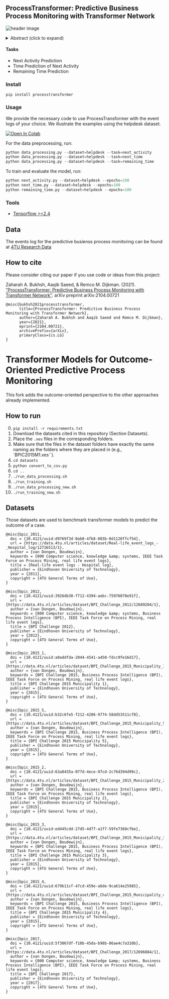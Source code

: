 ## ProcessTransformer: Predictive Business Process Monitoring with Transformer Network

![header image](https://github.com/Zaharah/processtransformer/blob/main/pt.JPG)

<details><summary>Abstract (click to expand)</summary>
<p>

Predictive business process monitoring focuses on predicting future characteristics of a running process using event logs. The foresight into process execution promises great potentials for efficient operations, better resource management, and effective customer services. Deep learning-based approaches have been widely adopted in process mining to address the limitations of classical algorithms for solving multiple problems, especially the next event and remaining-time prediction tasks. Nevertheless, designing a deep neural architecture that performs competitively across various tasks is challenging as existing methods fail to capture long-range dependencies in the input sequences and perform poorly for lengthy process traces. In this paper, we propose ProcessTransformer, an approach for learning high-level representations from event logs with an attention-based network. Our model incorporates long-range memory and relies on a self-attention mechanism to establish dependencies between a multitude of event sequences and corresponding outputs. We evaluate the applicability of our technique on nine real event logs. We demonstrate that the transformer-based model outperforms several baselines of prior techniques by obtaining on average above 80% accuracy for the task of predicting the next activity. Our method also perform competitively, compared to baselines, for the tasks of predicting event time and remaining time of a running case.

</p>
</details>


#### Tasks
- Next Activity Prediction
- Time Prediction of Next Activity
- Remaining Time Prediction

### Install 
```
pip install processtransformer
```


### Usage  
We provide the necessary code to use ProcessTransformer with the event logs of your choice. We illustrate the examples using the helpdesk dataset. 

[![Open In Colab](https://colab.research.google.com/assets/colab-badge.svg)](https://colab.research.google.com/drive/1tiOh2VS8yzOVON26CbmWn0oUn-dWAFhN?usp=sharing)

For the data preprocessing,  run:

```python
python data_processing.py --dataset=helpdesk --task=next_activity
python data_processing.py --dataset=helpdesk --task=next_time
python data_processing.py --dataset=helpdesk --task=remaining_time
```
To train and evaluate the model, run:

```python
python next_activity.py --dataset=helpdesk --epochs=100
python next_time.py --dataset=helpdesk --epochs=100
python remaining_time.py --dataset=helpdesk --epochs=100
```


### Tools
- <a href="http://tensorflow.org/">Tensorflow >=2.4</a>

## Data 
The events log for the predictive busienss process monitoring can be found at [4TU Research Data](https://data.4tu.nl/categories/_/13500?categories=13503)

## How to cite 

Please consider citing our paper if you use code or ideas from this project:

Zaharah A. Bukhsh, Aaqib Saeed, & Remco M. Dijkman. (2021). ["ProcessTransformer: Predictive Business Process Monitoring with Transformer Network"](https://arxiv.org/abs/2104.00721). arXiv preprint arXiv:2104.00721 


```
@misc{bukhsh2021processtransformer,
      title={ProcessTransformer: Predictive Business Process Monitoring with Transformer Network}, 
      author={Zaharah A. Bukhsh and Aaqib Saeed and Remco M. Dijkman},
      year={2021},
      eprint={2104.00721},
      archivePrefix={arXiv},
      primaryClass={cs.LG}
}
```

# Transformer Models for Outcome-Oriented Predictive Process Monitoring

This fork adds the outcome-oriented perspective to the other approaches already implemented.

## How to run

0. `pip install -r requirements.txt`
1. Download the datasets cited in this repository (Section Datasets).
2. Place the `.xes` files in the corresponding folders.
3. Make sure that the files in the dataset folders have exactly the same naming as the folders where they are placed in (e.g., `BPIC2015M1.xes``).
4. `cd datasets`
5. `python convert_to_csv.py`
6. `cd ..`
7. `./run_data_processing.sh`
8. `./run_training.sh`
9. `./run_data_processing_new.sh`
10. `./run_training_new.sh`

## Datasets

Those datasets are used to benchmark transformer models to predict the outcome of a case.

```
@misc{bpic_2011,
  doi = {10.4121/uuid:d9769f3d-0ab0-4fb8-803b-0d1120ffcf54},
  url = {https://data.4tu.nl/articles/dataset/Real-life_event_logs_-_Hospital_log/12716513/1},
  author = {van Dongen, Boudewijn},
  keywords = {000 Computer science, knowledge &amp; systems, IEEE Task Force on Process Mining, real life event logs},
  title = {Real-life event logs - Hospital log},
  publisher = {Eindhoven University of Technology},
  year = {2011},
  copyright = {4TU General Terms of Use},
}

@misc{bpic_2012,
  doi = {10.4121/uuid:3926db30-f712-4394-aebc-75976070e91f},
  url = {https://data.4tu.nl/articles/dataset/BPI_Challenge_2012/12689204/1},
  author = {van Dongen, Boudewijn},
  keywords = {000 Computer science, knowledge &amp; systems, Business Process Intelligence (BPI), IEEE Task Force on Process Mining, real life event logs},
  title = {BPI Challenge 2012},
  publisher = {Eindhoven University of Technology},
  year = {2012},
  copyright = {4TU General Terms of Use},
}

@misc{bpic_2015_1,
  doi = {10.4121/uuid:a0addfda-2044-4541-a450-fdcc9fe16d17},
  url = {https://data.4tu.nl/articles/dataset/BPI_Challenge_2015_Municipality_1/12709154/1},
  author = {van Dongen, Boudewijn},
  keywords = {BPI Challenge 2015, Business Process Intelligence (BPI), IEEE Task Force on Process Mining, real life event logs},
  title = {BPI Challenge 2015 Municipality 1},
  publisher = {Eindhoven University of Technology},
  year = {2015},
  copyright = {4TU General Terms of Use},
}

@misc{bpic_2015_5,
  doi = {10.4121/uuid:b32c6fe5-f212-4286-9774-58dd53511cf8},
  url = {https://data.4tu.nl/articles/dataset/BPI_Challenge_2015_Municipality_5/12713285/1},
  author = {van Dongen, Boudewijn},
  keywords = {BPI Challenge 2015, Business Process Intelligence (BPI), IEEE Task Force on Process Mining, real life event logs},
  title = {BPI Challenge 2015 Municipality 5},
  publisher = {Eindhoven University of Technology},
  year = {2015},
  copyright = {4TU General Terms of Use},
}

@misc{bpic_2015_2,
  doi = {10.4121/uuid:63a8435a-077d-4ece-97cd-2c76d394d99c},
  url = {https://data.4tu.nl/articles/dataset/BPI_Challenge_2015_Municipality_2/12697349/1},
  author = {van Dongen, Boudewijn},
  keywords = {BPI Challenge 2015, Business Process Intelligence (BPI), IEEE Task Force on Process Mining, real life event logs},
  title = {BPI Challenge 2015 Municipality 2},
  publisher = {Eindhoven University of Technology},
  year = {2015},
  copyright = {4TU General Terms of Use},
}

@misc{bpic_2015_3,
  doi = {10.4121/uuid:ed445cdd-27d5-4d77-a1f7-59fe7360cfbe},
  url = {https://data.4tu.nl/articles/dataset/BPI_Challenge_2015_Municipality_3/12718370/1},
  author = {van Dongen, Boudewijn},
  keywords = {BPI Challenge 2015, Business Process Intelligence (BPI), IEEE Task Force on Process Mining, real life event logs},
  title = {BPI Challenge 2015 Municipality 3},
  publisher = {Eindhoven University of Technology},
  year = {2015},
  copyright = {4TU General Terms of Use},
}

@misc{bpic_2015_4,
  doi = {10.4121/uuid:679b11cf-47cd-459e-a6de-9ca614e25985},
  url = {https://data.4tu.nl/articles/dataset/BPI_Challenge_2015_Municipality_4/12697898/1},
  author = {van Dongen, Boudewijn},
  keywords = {BPI Challenge 2015, Business Process Intelligence (BPI), IEEE Task Force on Process Mining, real life event logs},
  title = {BPI Challenge 2015 Municipality 4},
  publisher = {Eindhoven University of Technology},
  year = {2015},
  copyright = {4TU General Terms of Use},
}

@misc{bpic_2017,
  doi = {10.4121/uuid:5f3067df-f10b-45da-b98b-86ae4c7a310b},
  url = {https://data.4tu.nl/articles/dataset/BPI_Challenge_2017/12696884/1},
  author = {van Dongen, Boudewijn},
  keywords = {000 Computer science, knowledge &amp; systems, Business Process Intelligence (BPI), IEEE Task Force on Process Mining, real life event logs},
  title = {BPI Challenge 2017},
  publisher = {Eindhoven University of Technology},
  year = {2017},
  copyright = {4TU General Terms of Use},
}

```